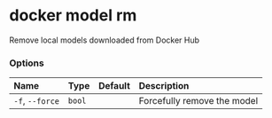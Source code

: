 # docker model rm

<!---MARKER_GEN_START-->
Remove local models downloaded from Docker Hub

### Options

| Name            | Type   | Default | Description                 |
|:----------------|:-------|:--------|:----------------------------|
| `-f`, `--force` | `bool` |         | Forcefully remove the model |


<!---MARKER_GEN_END-->

